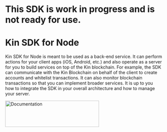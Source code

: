 # This SDK is work in progress and is not ready for use.

# Kin SDK for Node

Kin SDK for Node is meant to be used as a back-end service. It can perform actions for your client apps (iOS, Android, etc.) 
and also operate as a server for you to build services on top of the Kin blockchain. 
For example, the SDK can communicate with the Kin Blockchain on behalf of the client to create accounts and whitelist transactions. 
It can also monitor blockchain transactions so that you can implement broader services. 
It is up to you how to integrate the SDK in your overall architecture and how to manage your server.


<a href="http://localhost:3000/kin-website-docs/docs/documentation/nodejs-sdk"><img src="https://partners.kinecosystem.com/img/documentation-button2x.png" width=300 height=84 alt="Documentation"/></a>
